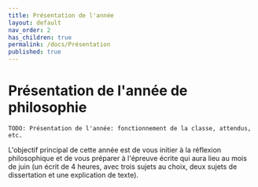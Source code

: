 ```yaml
---
title: Présentation de l'année
layout: default
nav_order: 2
has_children: true
permalink: /docs/Présentation
published: true
---
```


# Présentation de l'année de philosophie

```TODO: Présentation de l'année: fonctionnement de la classe, attendus, etc.```  

L'objectif principal de cette année est de vous initier à la réflexion philosophique et de vous préparer à l'épreuve écrite qui aura lieu au mois de juin (un écrit de 4 heures, avec trois sujets au choix, deux sujets de dissertation et une explication de texte).  